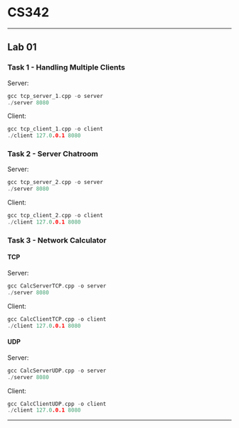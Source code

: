 # CS342
---

## Lab 01

### Task 1 - Handling Multiple Clients
Server:
```c
gcc tcp_server_1.cpp -o server
./server 8080
```
Client:
```c
gcc tcp_client_1.cpp -o client
./client 127.0.0.1 8080
```

### Task 2 - Server Chatroom
Server:
```c
gcc tcp_server_2.cpp -o server
./server 8080
```
Client:
```c
gcc tcp_client_2.cpp -o client
./client 127.0.0.1 8080
```

### Task 3 - Network Calculator

#### TCP
Server:
```c
gcc CalcServerTCP.cpp -o server
./server 8080
```
Client:
```c
gcc CalcClientTCP.cpp -o client
./client 127.0.0.1 8080
```

#### UDP
Server:
```c
gcc CalcServerUDP.cpp -o server
./server 8080
```
Client:
```c
gcc CalcClientUDP.cpp -o client
./client 127.0.0.1 8080
```

---
